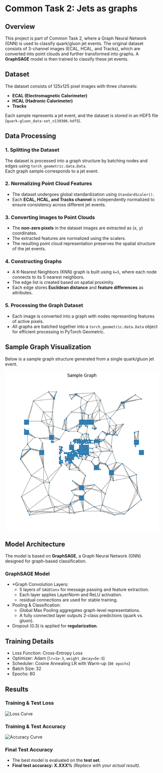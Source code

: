 # Common Task 2: Jets as graphs

## Overview
This project is part of Common Task 2, where a Graph Neural Network (GNN) is used to classify quark/gluon jet events. The original dataset consists of 3-channel images (ECAL, HCAL, and Tracks), which are converted into point clouds and further transformed into graphs. A **GraphSAGE** model is then trained to classify these jet events.

## Dataset
The dataset consists of 125x125 pixel images with three channels:
- **ECAL (Electromagnetic Calorimeter)**
- **HCAL (Hadronic Calorimeter)**
- **Tracks**

Each sample represents a jet event, and the dataset is stored in an HDF5 file (`quark-gluon_data-set_n139306.hdf5`).

## Data Processing

### 1. Splitting the Dataset
The dataset is processed into a graph structure by batching nodes and edges using `torch_geometric.data.Data`.  
Each graph sample corresponds to a jet event.

### 2. Normalizing Point Cloud Features
- The dataset undergoes global standardization using `StandardScaler()`.
- Each **ECAL, HCAL, and Tracks channel** is independently normalized to ensure consistency across different jet events.

### 3. Converting Images to Point Clouds
- The **non-zero pixels** in the dataset images are extracted as (x, y) coordinates.
- The extracted features are normalized using the scalers.
- The resulting point cloud representation preserves the spatial structure of the jet events.

### 4. Constructing Graphs
- A K-Nearest Neighbors (KNN) graph is built using `k=5`, where each node connects to its 5 nearest neighbors.
- The edge list is created based on spatial proximity.
- Each edge stores **Euclidean distance** and **feature differences** as attributes.

### 5. Processing the Graph Dataset
- Each image is converted into a graph with nodes representing features of active pixels.
- All graphs are batched together into a `torch_geometric.data.Data` object for efficient processing in PyTorch Geometric.

## Sample Graph Visualization
Below is a sample graph structure generated from a single quark/gluon jet event.

![Sample Graph](output.png)

## Model Architecture

The model is based on **GraphSAGE**, a Graph Neural Network (GNN) designed for graph-based classification.

### **GraphSAGE Model**
- *Graph Convolution Layers:
  - 5 layers of `SAGEConv` for message passing and feature extraction.
  - Each layer applies LayerNorm and ReLU activation.
  - residual connections are used for stable training.
- Pooling & Classification:
  - Global Max Pooling aggregates graph-level representations.
  - A fully connected layer outputs 2-class predictions (quark vs. gluon).
- Dropout (0.3) is applied for **regularization**.

## Training Details

- Loss Function: Cross-Entropy Loss  
- Optimizer: Adam (`lr=1e-3`, `weight_decay=5e-5`)  
- Scheduler: Cosine Annealing LR with Warm-up (`80 epochs`)  
- Batch Size: 32  
- Epochs: 80  

## Results

### **Training & Test Loss**
![Loss Curve](path_to_your_loss_curve.png)

### **Training & Test Accuracy**
![Accuracy Curve](path_to_your_accuracy_curve.png)

### **Final Test Accuracy**
- The best model is evaluated on the **test set**.
- **Final test accuracy: X.XXX%** *(Replace with your actual result)*.

